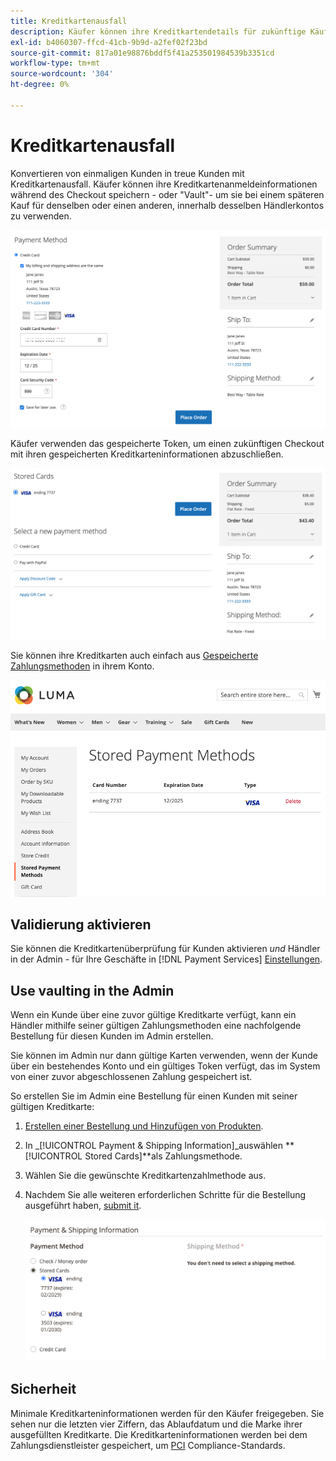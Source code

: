 ```yaml
---
title: Kreditkartenausfall
description: Käufer können ihre Kreditkartendetails für zukünftige Käufe einbehalten (speichern).
exl-id: b4060307-ffcd-41cb-9b9d-a2fef02f23bd
source-git-commit: 817a01e98876bddf5f41a253501984539b3351cd
workflow-type: tm+mt
source-wordcount: '304'
ht-degree: 0%

---
```


# Kreditkartenausfall

Konvertieren von einmaligen Kunden in treue Kunden mit Kreditkartenausfall. Käufer können ihre Kreditkartenanmeldeinformationen während des Checkout speichern - oder &quot;Vault&quot;- um sie bei einem späteren Kauf für denselben oder einen anderen, innerhalb desselben Händlerkontos zu verwenden.

![Beziehen der Kreditkarte zur späteren Verwendung](assets/save-card-for-later.png)

Käufer verwenden das gespeicherte Token, um einen zukünftigen Checkout mit ihren gespeicherten Kreditkarteninformationen abzuschließen.

![Verwenden gespeicherter Anmeldedaten für zukünftige Käufe](assets/use-stored-card.png)

Sie können ihre Kreditkarten auch einfach aus [Gespeicherte Zahlungsmethoden](https://docs.magento.com/user-guide/customers/account-dashboard-stored-payment-methods.html) in ihrem Konto.

![Gespeicherte Zahlungsmethoden in meinem Konto](assets/stored-payment-methods.png)

## Validierung aktivieren

Sie können die Kreditkartenüberprüfung für Kunden aktivieren _und_ Händler in der Admin - für Ihre Geschäfte in [!DNL Payment Services] [Einstellungen](settings.md#card-vaulting).

## Use vaulting in the Admin

Wenn ein Kunde über eine zuvor gültige Kreditkarte verfügt, kann ein Händler mithilfe seiner gültigen Zahlungsmethoden eine nachfolgende Bestellung für diesen Kunden im Admin erstellen.

Sie können im Admin nur dann gültige Karten verwenden, wenn der Kunde über ein bestehendes Konto und ein gültiges Token verfügt, das im System von einer zuvor abgeschlossenen Zahlung gespeichert ist.

So erstellen Sie im Admin eine Bestellung für einen Kunden mit seiner gültigen Kreditkarte:

1. [Erstellen einer Bestellung und Hinzufügen von Produkten](https://experienceleague.adobe.com/docs/commerce-admin/stores-sales/point-of-purchase/assist/customer-account-create-order.html).
1. In _[!UICONTROL Payment & Shipping Information]_auswählen **[!UICONTROL Stored Cards]**als Zahlungsmethode.
1. Wählen Sie die gewünschte Kreditkartenzahlmethode aus.
1. Nachdem Sie alle weiteren erforderlichen Schritte für die Bestellung ausgeführt haben, [submit it](https://experienceleague.adobe.com/docs/commerce-admin/stores-sales/point-of-purchase/assist/customer-account-create-order.html?lang=en#step-3%3A-submit-the-order).

   ![Verwenden Sie eine ausgewertete Kreditkarte in Admin für Kunden](assets/admin-vaultedcard.png)

## Sicherheit

Minimale Kreditkarteninformationen werden für den Käufer freigegeben. Sie sehen nur die letzten vier Ziffern, das Ablaufdatum und die Marke ihrer ausgefüllten Kreditkarte. Die Kreditkarteninformationen werden bei dem Zahlungsdienstleister gespeichert, um [PCI](security.md#PCI-compliance) Compliance-Standards.
